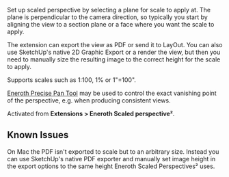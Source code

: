 Set up scaled perspective by selecting a plane for scale to apply at.
The plane is perpendicular to the camera direction,
so typically you start by aligning the view to a section plane or a face
where you want the scale to apply.

The extension can export the view as PDF or send it to LayOut.
You can also use SketchUp's native 2D Graphic Export or a render the view,
but then you need to manually size the resulting image to the correct height
for the scale to apply.

Supports scales such as 1:100, 1% or 1"=100".

[Eneroth Precise Pan Tool](https://extensions.sketchup.com/pl/content/eneroth-precise-pan-tool)
may be used to control the exact vanishing point of the perspective,
e.g. when producing consistent views.

Activated from **Extensions > Eneroth Scaled perspective²**.

## Known Issues

On Mac the PDF isn't exported to scale but to an arbitrary size.
Instead you can use SketchUp's native PDF exporter and manually set image height
in the export options to the same height Eneroth Scaled Perspectives² uses.
